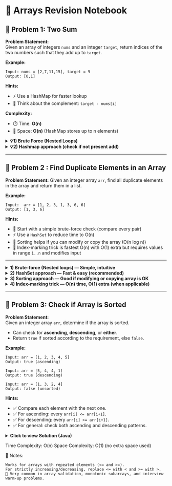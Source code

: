 # 🚀 Arrays Revision Notebook

## 🧩 Problem 1: Two Sum

**Problem Statement:**  
Given an array of integers `nums` and an integer `target`, return indices of the two numbers such that they add up to `target`.

**Example:**

```
Input: nums = [2,7,11,15], target = 9
Output: [0,1]
```

**Hints:**

- ⚡ Use a HashMap for faster lookup
- 🧠 Think about the complement: `target - nums[i]`

**Complexity:**

- ⏱️ Time: **O(n)**
- 💾 Space: **O(n)** (HashMap stores up to n elements)

<details>
  <summary><b>💡1) Brute Force (Nested Loops)</b></summary>

```JAVA
class Solution {
    public int[] twoSum(int[] nums, int target) {
     // first pair hi return krna hai (Brute force)
        for (int i = 0; i < arr.length; i++) {
                for (int j = i + 1; j < arr.length; j++) {
                        if (arr[i] + arr[j] == target) {
                               return new int[] { i, j };
                             }
                          }
                      }
                return new int[] {};
            }
}
```

</details>
<details>
  <summary><b>💡2) Hashmap approach (check if not present add)</b></summary>

```java
import java.util.HashMap;

class Solution {
    public int[] twoSum(int[] nums, int target) {
        //efficient approach
        HashMap<Integer, Integer> map = new HashMap<>();
        for (int i = 0; i < nums.length; i++) {
            int complement = target - nums[i];
            if (map.containsKey(complement)) {
                return new int[] { map.get(complement), i };
            }
            map.put(nums[i], i);
        }
        return new int[] {}; // no solution case
    }
}

```

</details>

---

## 🧩 Problem 2 : Find Duplicate Elements in an Array

**Problem Statement:**
Given an integer array `arr`, find all duplicate elements in the array and return them in a list.

**Example:**

```
Input:  arr = [1, 2, 3, 1, 3, 6, 6]
Output: [1, 3, 6]
```

**Hints:**

- 🔎 Start with a simple brute-force check (compare every pair)
- ⚡ Use a `HashSet` to reduce time to O(n)
- 🔁 Sorting helps if you can modify or copy the array (O(n log n))
- 🧠 Index-marking trick is fastest O(n) with O(1) extra but requires values in range `1..n` and modifies input

---

<details>
  <summary><b>1) Brute-force (Nested loops) — Simple, intuitive</b></summary>

**Idea:** Compare every pair `(i, j)` and collect duplicates. Avoid adding the same duplicate multiple times.

**Complexity:**

- ⏱️ Time: **O(n²)** (two nested loops)
- 💾 Space: **O(k)** for result list (k = number of duplicates)

```java
import java.util.ArrayList;

class Solution {
    static ArrayList<Integer> duplicates(int arr[]) {
        ArrayList<Integer> duplicates = new ArrayList<>();
        for (int i = 0; i < arr.length; i++) {
            for (int j = i + 1; j < arr.length; j++) {
                if (arr[i] == arr[j] && !duplicates.contains(arr[i])) {
                    duplicates.add(arr[i]);
                }
            }
        }
        return duplicates;
    }
}
```

</details>

<details>
  <summary><b>2) HashSet approach — Fast & easy (recommended)</b></summary>

**Idea:** Use one `HashSet` to track seen values. When a value is already in `seen`, add it to a `dup` set. Convert `dup` to list at the end.

**Complexity:**

- ⏱️ Time: **O(n)**
- 💾 Space: **O(n)** (for `seen` and `dup` sets)

```java
import java.util.ArrayList;
import java.util.HashSet;

class Solution {
    static ArrayList<Integer> duplicates(int arr[]) {
        HashSet<Integer> seen = new HashSet<>();
        HashSet<Integer> dup = new HashSet<>();
        for (int val : arr) {
            if (seen.contains(val)) {
                dup.add(val);
            } else {
                seen.add(val);
            }
        }
        return new ArrayList<>(dup);
    }
}
```

</details>

<details>
  <summary><b>3) Sorting approach — Good if modifying or copying array is OK</b></summary>

**Idea:** Sort the array and scan adjacent elements to find duplicates. This groups equal values together.

**Complexity:**

- ⏱️ Time: **O(n log n)** (due to sorting)
- 💾 Space: **O(1)** extra if sort in-place (or O(n) if you need a copy)

```java
import java.util.ArrayList;
import java.util.Arrays;

class Solution {
    static ArrayList<Integer> duplicates(int arr[]) {
        ArrayList<Integer> duplicates = new ArrayList<>();
        if (arr.length == 0) return duplicates;

        Arrays.sort(arr); // modifies input
        for (int i = 1; i < arr.length; i++) {
            if (arr[i] == arr[i - 1]) {
                // avoid adding same duplicate multiple times
                if (duplicates.isEmpty() || duplicates.get(duplicates.size() - 1) != arr[i]) {
                    duplicates.add(arr[i]);
                }
            }
        }
        return duplicates;
    }

}
```

</details>

<details>
  <summary><b>4) Index-marking trick — O(n) time, O(1) extra (when applicable)</b></summary>

**Idea:** If array values are in the range `1..n` (n = arr.length), use each value `val` to mark index `val-1` negative. On second visit the position is already negative → duplicate. This **modifies** the input array.

**Important:** This method only works when each value `val` satisfies `1 <= val <= n`. Also it mutates the array (we restore it after detection in the example below).

**Complexity:**

- ⏱️ Time: **O(n)**
- 💾 Space: **O(1)** (ignoring output list)

```java
import java.util.ArrayList;

class Solution {
    static ArrayList<Integer> duplicates(int arr[]) {
        ArrayList<Integer> duplicates = new ArrayList<>();

        for (int i = 0; i < arr.length; i++) {
            int val = Math.abs(arr[i]);
            int idx = val - 1; // map value to index
            if (idx < 0 || idx >= arr.length) {
                // index trick not applicable for this value range
                continue;
            }
            if (arr[idx] < 0) {
                // already visited => duplicate
                if (!duplicates.contains(val)) duplicates.add(val);
            } else {
                // mark as visited
                arr[idx] = -arr[idx];
            }
        }

        // restore original array values (optional)
        for (int i = 0; i < arr.length; i++) arr[i] = Math.abs(arr[i]);

        return duplicates;
    }
}
```

</details>

---

## 🧩 Problem 3: Check if Array is Sorted

**Problem Statement:**  
Given an integer array `arr`, determine if the array is sorted.

- Can check for **ascending**, **descending**, or **either**.
- Return `true` if sorted according to the requirement, else `false`.

**Example:**

```
Input: arr = [1, 2, 3, 4, 5]
Output: true (ascending)

Input: arr = [5, 4, 4, 1]
Output: true (descending)

Input: arr = [1, 3, 2, 4]
Output: false (unsorted)
```

**Hints:**

- ✅ Compare each element with the next one.
- ✅ For ascending: every `arr[i] <= arr[i+1]`.
- ✅ For descending: every `arr[i] >= arr[i+1]`.
- ✅ For general: check both ascending and descending patterns.

<details>
  <summary><b>Click to view Solution (Java)</b></summary>

```java
class Solution {

    // Check ascending order
    static boolean isAscending(int[] arr) {
        for (int i = 0; i < arr.length - 1; i++) {
            if (arr[i] > arr[i + 1]) return false;
        }
        return true;
    }

    // Check descending order
    static boolean isDescending(int[] arr) {
        for (int i = 0; i < arr.length - 1; i++) {
            if (arr[i] < arr[i + 1]) return false;
        }
        return true;
    }

    // Check if sorted (either ascending or descending)
    static boolean isSorted(int[] arr) {
        return isAscending(arr) || isDescending(arr);
    }

    public static void main(String[] args) {
        int[] arr1 = {1, 2, 3, 4, 5};
        int[] arr2 = {5, 4, 4, 1};
        int[] arr3 = {1, 3, 2, 4};

        System.out.println(isSorted(arr1)); // true
        System.out.println(isSorted(arr2)); // true
        System.out.println(isSorted(arr3)); // false
    }
}
```

</details>

Time Complexity: O(n)
Space Complexity: O(1) (no extra space used)

🧠 Notes:

```
Works for arrays with repeated elements (<= and >=).
For strictly increasing/decreasing, replace <= with < and >= with >.
🚀 Very common in array validation, monotonic subarrays, and interview warm-up problems.
```
